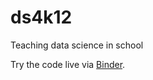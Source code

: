 # ds4k12
Teaching data science in school

Try the code live via [Binder](https://mybinder.org/v2/gh/milesberry/ds4k12/master). 
